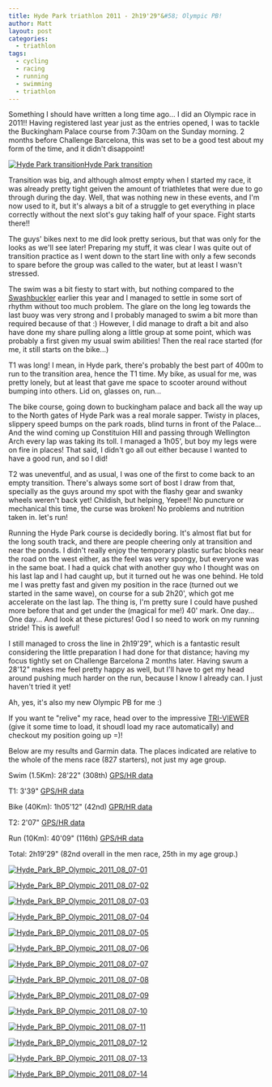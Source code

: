 ```yaml
---
title: Hyde Park triathlon 2011 - 2h19'29"&#58; Olympic PB!
author: Matt
layout: post
categories:
  - triathlon
tags:
  - cycling
  - racing
  - running
  - swimming
  - triathlon
---
```

Something I should have written a long time ago... I did an Olympic race in 2011!! Having registered last year just as the entries opened, I was to tackle the Buckingham Palace course from 7:30am on the Sunday morning. 2 months before Challenge Barcelona, this was set to be a good test about my form of the time, and it didn't disappoint!
<!--more-->

<p class="attachement"><a href="{{ "transition.jpg" | image_path | cdn }}" title="Hyde Park transition" rel="lightbox[643]"><img src="{{ "transition_r300.jpg" | image_path | cdn }}" alt="Hyde Park transition" /><span>Hyde Park transition</span></a></p>

Transition was big, and although almost empty when I started my race, it was already pretty tight geiven the amount of triathletes that were due to go through during the day. Well, that was nothing new in these events, and I'm now used to it, but it's always a bit of a struggle to get everything in place correctly without the next slot's guy taking half of your space. Fight starts there!!

The guys' bikes next to me did look pretty serious, but that was only for the looks as we'll see later! Preparing my stuff, it was clear I was quite out of transition practice as I went down to the start line with only a few seconds to spare before the group was called to the water, but at least I wasn't stressed.

The swim was a bit fiesty to start with, but nothing compared to the [Swashbuckler][1] earlier this year and I managed to settle in some sort of rhythm without too much problem. The glare on the long leg towards the last buoy was very strong and I probably managed to swim a bit more than required because of that :) However, I did manage to draft a bit and also have done my share pulling along a little group at some point, which was probably a first given my usual swim abilities! Then the real race started (for me, it still starts on the bike...)

T1 was long! I mean, in Hyde park, there's probably the best part of 400m to run to the transition area, hence the T1 time. My bike, as usual for me, was pretty lonely, but at least that gave me space to scooter around without bumping into others. Lid on, glasses on, run...

The bike course, going down to buckingham palace and back all the way up to the North gates of Hyde Park was a real morale sapper. Twisty in places, slippery speed bumps on the park roads, blind turns in front of the Palace... And the wind coming up Constituion Hill and passing through Wellington Arch every lap was taking its toll. I managed a 1h05', but boy my legs were on fire in places! That said, I didn't go all out either because I wanted to have a good run, and so I did!

T2 was uneventful, and as usual, I was one of the first to come back to an empty transition. There's always some sort of bost I draw from that, specially as the guys around my spot with the flashy gear and swanky wheels weren't back yet! Childish, but helping, Yepee!! No puncture or mechanical this time, the curse was broken! No problems and nutrition taken in. let's run!

Running the Hyde Park course is decidedly boring. It's almost flat but for the long south track, and there are people cheering only at transition and near the ponds. I didn't really enjoy the temporary plastic surfac blocks near the road on the west either, as the feel was very spongy, but everyone was in the same boat. I had a quick chat with another guy who I thought was on his last lap and I had caught up, but it turned out he was one behind. He told me I was pretty fast and given my position in the race (turned out we started in the same wave), on course for a sub 2h20', which got me accelerate on the last lap. The thing is, I'm pretty sure I could have pushed more before that and get under the (magical for me!) 40' mark. One day... One day... And look at these pictures! God I so need to work on my running stride! This is aweful!

I still managed to cross the line in 2h19'29", which is a fantastic result considering the little preparation I had done for that distance; having my focus tightly set on Challenge Barcelona 2 months later. Having swum a 28'12" makes me feel pretty happy as well, but I'll have to get my head around pushing much harder on the run, because I know I already can. I just haven't tried it yet!

Ah, yes, it's also my new Olympic PB for me :)

If you want te "relive" my race, head over to the impressive <a title="Tri viewer" href="http://www.tri247.com/triviewer/GE.html#r=10314&r1=C11222">TRI-VIEWER</a> (give it some time to load, it shoudl load my race automatically) and checkout my position going up =)!

Below are my results and Garmin data. The places indicated are relative to the whole of the mens race (827 starters), not just my age group.

Swim (1.5Km): 28'22" (308th) <a title="Hyde Park Triathlon 2011 - Buckingham Palace Olympic course - SWIM data" href="http://connect.garmin.com/activity/104757188">GPS/HR data</a>

T1: 3'39" <a title="Hyde Park Triathlon 2011 - Buckingham Palace Olympic course - T1 data" href="http://connect.garmin.com/activity/104757191">GPS/HR data</a>

Bike (40Km): 1h05'12" (42nd) <a title="Hyde Park Triathlon 2011 - Buckingham Palace Olympic course  - BIKE data" href="http://connect.garmin.com/activity/104757203">GPR/HR data</a>

T2: 2'07" <a title="Hyde Park Triathlon 2011 - Buckingham Palace Olympic course - T2 data" href="http://connect.garmin.com/activity/104757210">GPS/HR data</a>

Run (10Km): 40'09" (116th) <a title="Hyde Park Triathlon 2011 - Buckingham Palace Olympic course  - RUN data" href="http://connect.garmin.com/activity/104757215">GPS/HR data</a>

Total: 2h19'29" (82nd overall in the men race, 25th in my age group.)

<div class='gallery'>
    <dl class='gallery-item'>
        <dt class='gallery-icon attachement'>
            <a href="{{ "Hyde_Park_BP_Olympic_2011_08_07-01.jpg" | image_path | cdn }}" title="Hyde_Park_BP_Olympic_2011_08_07-01" rel="lightbox[643]"><img src="{{ "Hyde_Park_BP_Olympic_2011_08_07-01_r300.jpg" | image_path | cdn }}" alt="Hyde_Park_BP_Olympic_2011_08_07-01" /></a>
        </dt>
    </dl>
    <dl class='gallery-item'>
        <dt class='gallery-icon attachement'>
            <a href="{{ "Hyde_Park_BP_Olympic_2011_08_07-02.jpg" | image_path | cdn }}" title="Hyde_Park_BP_Olympic_2011_08_07-02" rel="lightbox[643]"><img src="{{ "Hyde_Park_BP_Olympic_2011_08_07-02_r300.jpg" | image_path | cdn }}" alt="Hyde_Park_BP_Olympic_2011_08_07-02" /></a>
        </dt>
    </dl>
    <dl class='gallery-item'>
        <dt class='gallery-icon attachement'>
            <a href="{{ "Hyde_Park_BP_Olympic_2011_08_07-03.jpg" | image_path | cdn }}" title="Hyde_Park_BP_Olympic_2011_08_07-03" rel="lightbox[643]"><img src="{{ "Hyde_Park_BP_Olympic_2011_08_07-03_r300.jpg" | image_path | cdn }}" alt="Hyde_Park_BP_Olympic_2011_08_07-03" /></a>
        </dt>
    </dl>
    <dl class='gallery-item'>
        <dt class='gallery-icon attachement'>
            <a href="{{ "Hyde_Park_BP_Olympic_2011_08_07-04.jpg" | image_path | cdn }}" title="Hyde_Park_BP_Olympic_2011_08_07-04" rel="lightbox[643]"><img src="{{ "Hyde_Park_BP_Olympic_2011_08_07-04_r300.jpg" | image_path | cdn }}" alt="Hyde_Park_BP_Olympic_2011_08_07-04" /></a>
        </dt>
    </dl>
    <dl class='gallery-item'>
        <dt class='gallery-icon attachement'>
            <a href="{{ "Hyde_Park_BP_Olympic_2011_08_07-05.jpg" | image_path | cdn }}" title="Hyde_Park_BP_Olympic_2011_08_07-05" rel="lightbox[643]"><img src="{{ "Hyde_Park_BP_Olympic_2011_08_07-05_r300.jpg" | image_path | cdn }}" alt="Hyde_Park_BP_Olympic_2011_08_07-05" /></a>
        </dt>
    </dl>
    <dl class='gallery-item'>
        <dt class='gallery-icon attachement'>
            <a href="{{ "Hyde_Park_BP_Olympic_2011_08_07-06.jpg" | image_path | cdn }}" title="Hyde_Park_BP_Olympic_2011_08_07-06" rel="lightbox[643]"><img src="{{ "Hyde_Park_BP_Olympic_2011_08_07-06_r300.jpg" | image_path | cdn }}" alt="Hyde_Park_BP_Olympic_2011_08_07-06" /></a>
        </dt>
    </dl>
    <dl class='gallery-item'>
        <dt class='gallery-icon attachement'>
            <a href="{{ "Hyde_Park_BP_Olympic_2011_08_07-07.jpg" | image_path | cdn }}" title="Hyde_Park_BP_Olympic_2011_08_07-07" rel="lightbox[643]"><img src="{{ "Hyde_Park_BP_Olympic_2011_08_07-07_r300.jpg" | image_path | cdn }}" alt="Hyde_Park_BP_Olympic_2011_08_07-07" /></a>
        </dt>
    </dl>
    <dl class='gallery-item'>
        <dt class='gallery-icon attachement'>
            <a href="{{ "Hyde_Park_BP_Olympic_2011_08_07-08.jpg" | image_path | cdn }}" title="Hyde_Park_BP_Olympic_2011_08_07-08" rel="lightbox[643]"><img src="{{ "Hyde_Park_BP_Olympic_2011_08_07-08_r300.jpg" | image_path | cdn }}" alt="Hyde_Park_BP_Olympic_2011_08_07-08" /></a>
        </dt>
    </dl>
    <dl class='gallery-item'>
        <dt class='gallery-icon attachement'>
            <a href="{{ "Hyde_Park_BP_Olympic_2011_08_07-09.jpg" | image_path | cdn }}" title="Hyde_Park_BP_Olympic_2011_08_07-09" rel="lightbox[643]"><img src="{{ "Hyde_Park_BP_Olympic_2011_08_07-09_r300.jpg" | image_path | cdn }}" alt="Hyde_Park_BP_Olympic_2011_08_07-09" /></a>
        </dt>
    </dl>
    <dl class='gallery-item'>
        <dt class='gallery-icon attachement'>
            <a href="{{ "Hyde_Park_BP_Olympic_2011_08_07-10.jpg" | image_path | cdn }}" title="Hyde_Park_BP_Olympic_2011_08_07-10" rel="lightbox[643]"><img src="{{ "Hyde_Park_BP_Olympic_2011_08_07-10_r300.jpg" | image_path | cdn }}" alt="Hyde_Park_BP_Olympic_2011_08_07-10" /></a>
        </dt>
    </dl>
    <dl class='gallery-item'>
        <dt class='gallery-icon attachement'>
            <a href="{{ "Hyde_Park_BP_Olympic_2011_08_07-11.jpg" | image_path | cdn }}" title="Hyde_Park_BP_Olympic_2011_08_07-11" rel="lightbox[643]"><img src="{{ "Hyde_Park_BP_Olympic_2011_08_07-11_r300.jpg" | image_path | cdn }}" alt="Hyde_Park_BP_Olympic_2011_08_07-11" /></a>
        </dt>
    </dl>
    <dl class='gallery-item'>
        <dt class='gallery-icon attachement'>
            <a href="{{ "Hyde_Park_BP_Olympic_2011_08_07-12.jpg" | image_path | cdn }}" title="Hyde_Park_BP_Olympic_2011_08_07-12" rel="lightbox[643]"><img src="{{ "Hyde_Park_BP_Olympic_2011_08_07-12_r300.jpg" | image_path | cdn }}" alt="Hyde_Park_BP_Olympic_2011_08_07-12" /></a>
        </dt>
    </dl>
    <dl class='gallery-item'>
        <dt class='gallery-icon attachement'>
            <a href="{{ "Hyde_Park_BP_Olympic_2011_08_07-13.jpg" | image_path | cdn }}" title="Hyde_Park_BP_Olympic_2011_08_07-13" rel="lightbox[643]"><img src="{{ "Hyde_Park_BP_Olympic_2011_08_07-13_r300.jpg" | image_path | cdn }}" alt="Hyde_Park_BP_Olympic_2011_08_07-13" /></a>
        </dt>
    </dl>
    <dl class='gallery-item'>
        <dt class='gallery-icon attachement'>
            <a href="{{ "Hyde_Park_BP_Olympic_2011_08_07-24.jpg" | image_path | cdn }}" title="Hyde_Park_BP_Olympic_2011_08_07-14" rel="lightbox[643]"><img src="{{ "Hyde_Park_BP_Olympic_2011_08_07-14_r300.jpg" | image_path | cdn }}" alt="Hyde_Park_BP_Olympic_2011_08_07-14" /></a>
        </dt>
    </dl>
</div>

 [1]: http://blog.ekynoxe.com/2011/05/31/the-2011-swashbuckler-or-how-to-spend-5h-racing/ "The 2011 Swashbuckler – Or how to spend 5h racing"